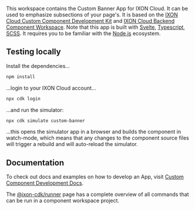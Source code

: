 This workspace contains the Custom Banner App for IXON Cloud. It can be used to emphasize subsections of your page's. It is based on the [IXON Cloud Custom Component Development Kit](https://developer.ixon.cloud/docs/custom-components) and [IXON Cloud Backend Component Workspace](https://github.com/ixoncloud/backend-component-workspace). Note that this app is built with [Svelte](https://svelte.dev/), [Typescript](https://www.typescriptlang.org/), [SCSS](https://sass-lang.com/). It requires you to be familiar with the [Node.js](https://nodejs.org/) ecosystem.

## Testing locally

Install the dependencies...

```sh
npm install
```

...login to your IXON Cloud account...

```sh
npx cdk login
```

...and run the simulator:

```sh
npx cdk simulate custom-banner
```

...this opens the simulator app in a browser and builds the component in watch-mode, which means that any changes to the component source files will trigger a rebuild and will auto-reload the simulator.

## Documentation

To check out docs and examples on how to develop an App, visit [Custom Component Development Docs](https://developer.ixon.cloud/docs/custom-components).

The [@ixon-cdk/runner](https://www.npmjs.com/package/@ixon-cdk/runner) page has a complete overview of all commands that can be run in a component workspace project.
